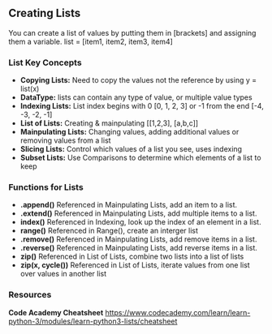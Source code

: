 ## Creating Lists 

You can create a list of values by putting them in [brackets] and assigning them a variable. 
list = [item1, item2, item3, item4] 

### List Key Concepts 
- **Copying Lists:** Need to copy the values not the reference by using y = list(x) 
- **DataType:** lists can contain any type of value, or multiple value types
- **Indexing Lists:** List index begins with 0 [0, 1, 2, 3] or -1 from the end [-4, -3, -2, -1]
- **List of Lists:** Creating & mainpulating [[1,2,3], [a,b,c]]
- **Mainpulating Lists:** Changing values, adding additional values or removing values from a list 
- **Slicing Lists:** Control which values of a list you see, uses indexing 
- **Subset Lists:** Use Comparisons to determine which elements of a list to keep 

### Functions for Lists 
- **.append()** Referenced in Mainpulating Lists, add an item to a list.  
- **.extend()** Referenced in Mainpulating Lists, add multiple items to a list. 
- **index()** Referenced in Indexing, look up the index of an element in a list. 
- **range()** Referenced in Range(), create an interger list 
- **.remove()** Referenced in Mainpulating Lists, add remove items in a list.
- **.reverse()** Referenced in Mainpulating Lists, add reverse items in a list.
- **zip()** Referenced in List of Lists, combine two lists into a list of lists
- **zip(x, cycle())** Referenced in List of Lists, iterate values from one list over values in another list 

### Resources 
**Code Academy Cheatsheet** https://www.codecademy.com/learn/learn-python-3/modules/learn-python3-lists/cheatsheet
